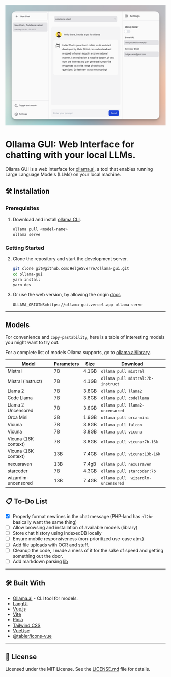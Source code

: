 <p align="center">
  <img src=".github/header.png" alt="Ollama GUI logo">
</p>

# Ollama GUI: Web Interface for chatting with your local LLMs.

Ollama GUI is a web interface for [ollama.ai](https://ollama.ai/download), a tool that enables running Large
Language Models (LLMs) on your local machine.

## 🛠 Installation

### Prerequisites

1. Download and install [ollama CLI](https://ollama.ai/download).

   ```bash
   ollama pull <model-name>
   ollama serve
   ```

### Getting Started

2. Clone the repository and start the development server.

   ```bash
   git clone git@github.com:HelgeSverre/ollama-gui.git
   cd ollama-gui
   yarn install
   yarn dev
   ```

3. Or use the web version, by allowing the
   origin [docs](https://github.com/jmorganca/ollama/blob/main/docs/faq.md#how-can-i-expose-the-ollama-server)

   ```shell
   OLLAMA_ORIGINS=https://ollama-gui.vercel.app ollama serve
   ```

---

## Models

For convenience and `copy-pastability`, here is a table of interesting models you might want to try out.

For a complete list of models Ollama supports, go
to [ollama.ai/library](https://ollama.ai/library "ollama model library").

| Model                | Parameters | Size  | Download                           |
|----------------------|------------|-------|------------------------------------|
| Mistral              | 7B         | 4.1GB | `ollama pull mistral`              |
| Mistral (instruct)   | 7B         | 4.1GB | `ollama pull mistral:7b-instruct`  |
| Llama 2              | 7B         | 3.8GB | `ollama pull llama2`               |
| Code Llama           | 7B         | 3.8GB | `ollama pull codellama`            |
| Llama 2 Uncensored   | 7B         | 3.8GB | `ollama pull llama2-uncensored`    |
| Orca Mini            | 3B         | 1.9GB | `ollama pull orca-mini`            |
| Vicuna               | 7B         | 3.8GB | `ollama pull falcon`               |
| Vicuna               | 7B         | 3.8GB | `ollama pull vicuna`               |
| Vicuna (16K context) | 7B         | 3.8GB | `ollama pull vicuna:7b-16k`        |
| Vicuna (16K context) | 13B        | 7.4GB | `ollama pull vicuna:13b-16k`       |
| nexusraven           | 13B        | 7.4gB | `ollama pull nexusraven`           |
| starcoder            | 7B         | 4.3GB | `ollama pull starcoder:7b`         |
| wizardlm-uncensored  | 13B        | 7.4GB | `ollama pull  wizardlm-uncensored` |

## 📋 To-Do List

- [x] Properly format newlines in the chat message (PHP-land has `nl2br` basically want the same thing)
- [ ] Allow browsing and installation of available models (library)
- [ ] Store chat history using IndexedDB locally
- [ ] Ensure mobile responsiveness (non-prioritized use-case atm.)
- [ ] Add file uploads with OCR and stuff.
- [ ] Cleanup the code, I made a mess of it for the sake of speed and getting something out the door.
- [ ] Add markdown parsing [lib](https://dev.to/matijanovosel/rendering-markdown-in-vue-3-3maj) 

---

## 🛠 Built With

- [Ollama.ai](https://ollama.ai/) - CLI tool for models.
- [LangUI](https://www.langui.dev/)
- [Vue.js](https://vuejs.org/)
- [Vite](https://vitejs.dev/)
- [Pinia](https://pinia.esm.dev/)
- [Tailwind CSS](https://tailwindcss.com/)
- [VueUse](https://vueuse.org/)
- [@tabler/icons-vue](https://github.com/tabler/icons-vue)

---

## 📝 License

Licensed under the MIT License. See the [LICENSE.md](LICENSE.md) file for details.
